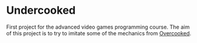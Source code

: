 # Undercooked
First project for the advanced video games programming course. The aim of this project is to try to imitate some of the mechanics from [Overcooked](https://store.steampowered.com/app/448510/Overcooked/).

